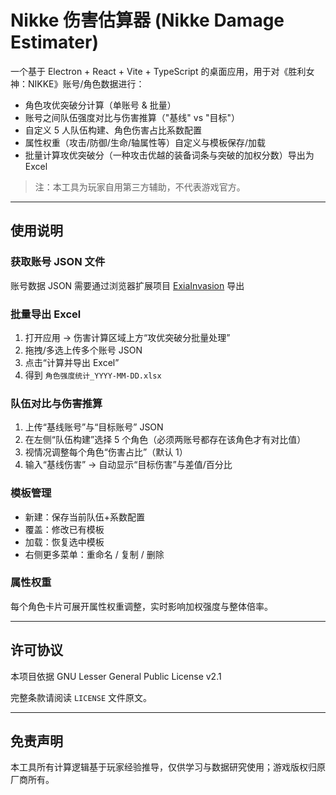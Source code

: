 # Nikke 伤害估算器 (Nikke Damage Estimater)

一个基于 Electron + React + Vite + TypeScript 的桌面应用，用于对《胜利女神：NIKKE》账号/角色数据进行：

- 角色攻优突破分计算（单账号 & 批量）
- 账号之间队伍强度对比与伤害推算（"基线" vs "目标"）
- 自定义 5 人队伍构建、角色伤害占比系数配置
- 属性权重（攻击/防御/生命/轴属性等）自定义与模板保存/加载
- 批量计算攻优突破分（一种攻击优越的装备词条与突破的加权分数）导出为 Excel

> 注：本工具为玩家自用第三方辅助，不代表游戏官方。

---

## 使用说明

### 获取账号 JSON 文件

账号数据 JSON 需要通过浏览器扩展项目 [ExiaInvasion](https://github.com/IsolateOB/ExiaInvasion) 导出

### 批量导出 Excel

1. 打开应用 → 伤害计算区域上方“攻优突破分批量处理”
2. 拖拽/多选上传多个账号 JSON
3. 点击“计算并导出 Excel”
4. 得到 `角色强度统计_YYYY-MM-DD.xlsx`

### 队伍对比与伤害推算

1. 上传“基线账号”与“目标账号” JSON
2. 在左侧“队伍构建”选择 5 个角色（必须两账号都存在该角色才有对比值）
3. 视情况调整每个角色“伤害占比”（默认 1）
4. 输入“基线伤害” → 自动显示“目标伤害”与差值/百分比

### 模板管理

- 新建：保存当前队伍+系数配置
- 覆盖：修改已有模板
- 加载：恢复选中模板
- 右侧更多菜单：重命名 / 复制 / 删除

### 属性权重

每个角色卡片可展开属性权重调整，实时影响加权强度与整体倍率。

---

## 许可协议

本项目依据 GNU Lesser General Public License v2.1 

完整条款请阅读 `LICENSE` 文件原文。

---

## 免责声明

本工具所有计算逻辑基于玩家经验推导，仅供学习与数据研究使用；游戏版权归原厂商所有。
